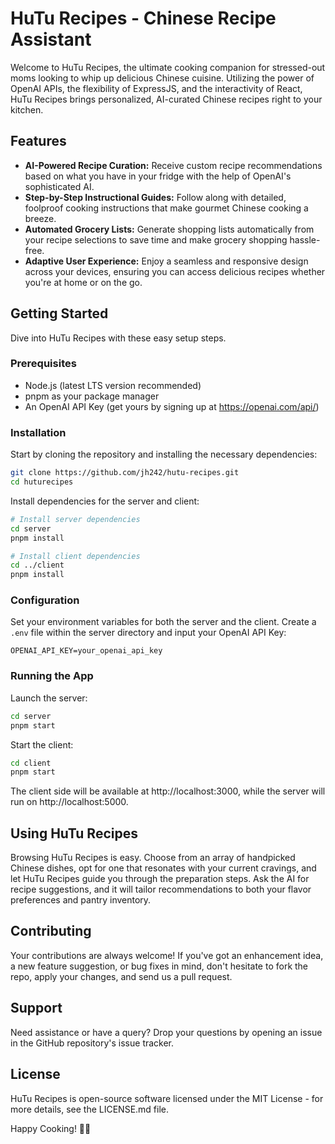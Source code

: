 # HuTu Recipes - Chinese Recipe Assistant

Welcome to HuTu Recipes, the ultimate cooking companion for stressed-out moms looking to whip up delicious Chinese cuisine. Utilizing the power of OpenAI APIs, the flexibility of ExpressJS, and the interactivity of React, HuTu Recipes brings personalized, AI-curated Chinese recipes right to your kitchen.

## Features

- **AI-Powered Recipe Curation:** Receive custom recipe recommendations based on what you have in your fridge with the help of OpenAI's sophisticated AI.
- **Step-by-Step Instructional Guides:** Follow along with detailed, foolproof cooking instructions that make gourmet Chinese cooking a breeze.
- **Automated Grocery Lists:** Generate shopping lists automatically from your recipe selections to save time and make grocery shopping hassle-free.
- **Adaptive User Experience:** Enjoy a seamless and responsive design across your devices, ensuring you can access delicious recipes whether you're at home or on the go.

## Getting Started

Dive into HuTu Recipes with these easy setup steps.

### Prerequisites

- Node.js (latest LTS version recommended)
- pnpm as your package manager
- An OpenAI API Key (get yours by signing up at https://openai.com/api/)

### Installation

Start by cloning the repository and installing the necessary dependencies:

```bash
git clone https://github.com/jh242/hutu-recipes.git
cd huturecipes
```

Install dependencies for the server and client:

```bash
# Install server dependencies
cd server
pnpm install

# Install client dependencies
cd ../client
pnpm install
```

### Configuration

Set your environment variables for both the server and the client. Create a `.env` file within the server directory and input your OpenAI API Key:

```plaintext
OPENAI_API_KEY=your_openai_api_key
```

### Running the App

Launch the server:

```bash
cd server
pnpm start
```

Start the client:

```bash
cd client
pnpm start
```

The client side will be available at http://localhost:3000, while the server will run on http://localhost:5000.

## Using HuTu Recipes

Browsing HuTu Recipes is easy. Choose from an array of handpicked Chinese dishes, opt for one that resonates with your current cravings, and let HuTu Recipes guide you through the preparation steps. Ask the AI for recipe suggestions, and it will tailor recommendations to both your flavor preferences and pantry inventory.

## Contributing

Your contributions are always welcome! If you've got an enhancement idea, a new feature suggestion, or bug fixes in mind, don't hesitate to fork the repo, apply your changes, and send us a pull request.

## Support

Need assistance or have a query? Drop your questions by opening an issue in the GitHub repository's issue tracker.

## License

HuTu Recipes is open-source software licensed under the MIT License - for more details, see the LICENSE.md file.

Happy Cooking! 🍳🥢
